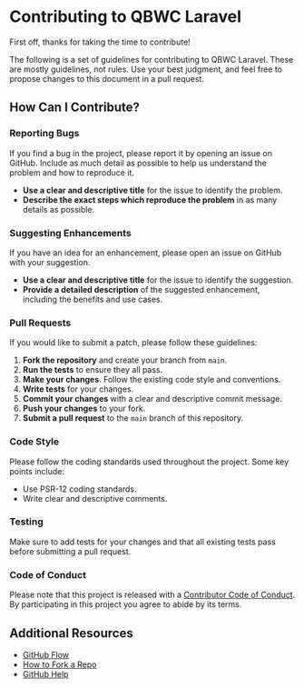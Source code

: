 # Contributing to QBWC Laravel

First off, thanks for taking the time to contribute!

The following is a set of guidelines for contributing to QBWC Laravel. These are mostly guidelines, not rules. Use your best judgment, and feel free to propose changes to this document in a pull request.

## How Can I Contribute?

### Reporting Bugs

If you find a bug in the project, please report it by opening an issue on GitHub. Include as much detail as possible to help us understand the problem and how to reproduce it.

- **Use a clear and descriptive title** for the issue to identify the problem.
- **Describe the exact steps which reproduce the problem** in as many details as possible.

### Suggesting Enhancements

If you have an idea for an enhancement, please open an issue on GitHub with your suggestion.

- **Use a clear and descriptive title** for the issue to identify the suggestion.
- **Provide a detailed description** of the suggested enhancement, including the benefits and use cases.

### Pull Requests

If you would like to submit a patch, please follow these guidelines:

1. **Fork the repository** and create your branch from `main`.
2. **Run the tests** to ensure they all pass.
3. **Make your changes**. Follow the existing code style and conventions.
4. **Write tests** for your changes.
5. **Commit your changes** with a clear and descriptive commit message.
6. **Push your changes** to your fork.
7. **Submit a pull request** to the `main` branch of this repository.

### Code Style

Please follow the coding standards used throughout the project. Some key points include:

- Use PSR-12 coding standards.
- Write clear and descriptive comments.

### Testing

Make sure to add tests for your changes and that all existing tests pass before submitting a pull request.

### Code of Conduct

Please note that this project is released with a [Contributor Code of Conduct](CODE_OF_CONDUCT.md). By participating in this project you agree to abide by its terms.

## Additional Resources

- [GitHub Flow](https://guides.github.com/introduction/flow/)
- [How to Fork a Repo](https://help.github.com/articles/fork-a-repo/)
- [GitHub Help](https://help.github.com/)
